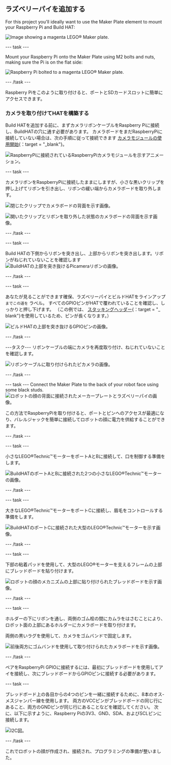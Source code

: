 ## ラズベリーパイを追加する

For this project you'll ideally want to use the Maker Plate element to mount your Raspberry Pi and Build HAT:

![Image showing a magenta LEGO® Maker plate.](images/build_10.png)

--- task ---

Mount your Raspberry Pi onto the Maker Plate using M2 bolts and nuts, making sure the Pi is on the flat side:

 ![Raspberry Pi bolted to a magenta LEGO® Maker plate.](images/build_11.jpg)

--- /task ---

Raspberry Piをこのように取り付けると、ポートとSDカードスロットに簡単にアクセスできます。

### カメラを取り付けてHATを構築する

Build HATを追加する前に、まずカメラリボンケーブルをRaspberry Piに接続し、BuildHATの穴に通す必要があります。 カメラボードをまだRaspberryPiに接続していない場合は、次の手順に従って接続できます [カメラモジュールの使用開始](https://projects.raspberrypi.org/en/projects/getting-started-with-picamera){：target = "_blank"}。

![RaspberryPiに接続されているRaspberryPiカメラモジュールを示すアニメーション。](images/connect-camera.gif)

--- task ---

カメラリボンをRaspberryPiに接続したままにしますが、小さな黒いクリップを押し上げてリボンを引き出し、リボンの緩い端からカメラボードを取り外します。

![閉じたクリップでカメラボードの背面を示す画像。](images/build_12.jpg)

![開いたクリップとリボンを取り外した状態のカメラボードの背面を示す画像。](images/build_13.jpg)

--- /task ---

--- task ---

Build HATの下側からリボンを突き出し、上部からリボンを突き出します。リボンがねじれていないことを確認します ![BuildHATの上部を突き抜けるPicameraリボンの画像。](images/build_14.jpg)

--- /task ---

--- task ---

あなたが見ることができます確保、ラズベリーパイとビルドHATをラインアップ `までこの道を` ラベル。 すべてのGPIOピンがHATで覆われていることを確認し、しっかりと押し下げます。 （この例では、 [スタッキングヘッダー](https://www.adafruit.com/product/2223){：target = "_ blank"}を使用しているため、ピンが長くなります。）

![ビルドHATの上部を突き抜けるGPIOピンの画像。](images/build_15.jpg)

--- /task ---

---タスク--- リボンケーブルの端にカメラを再度取り付け、ねじれていないことを確認します。

![リボンケーブルに取り付けられたピカメラの画像。](images/build_16.jpg)

--- /task ---

--- task --- Connect the Maker Plate to the back of your robot face using some black studs. ![ロボットの顔の背面に接続されたメーカープレートとラズベリーパイの画像。](images/build_17.jpg)

この方法でRaspberryPiを取り付けると、ポートとピンへのアクセスが最適になり、バレルジャックを簡単に接続してロボットの顔に電力を供給することができます。

--- /task ---

--- task ---

小さなLEGO®Technic™モーターをポートAとBに接続して、口を制御する準備をします。

![BuildHATのポートAとBに接続された2つの小さなLEGO®Technic™モーターの画像。](images/build_18.jpg)

--- /task ---

--- task ---

大きなLEGO®Technic™モーターをポートCに接続し、眉毛をコントロールする準備をします。

![BuildHATのポートCに接続された大型のLEGO®Technic™モーターを示す画像。](images/build_19.jpg)

--- /task ---

--- task ---

下部の粘着パッドを使用して、大型のLEGO®モーターを支えるフレームの上部にブレッドボードを貼り付けます。

![ロボットの顔のメカニズムの上部に貼り付けられたブレッドボードを示す画像。](images/build_20.jpg)

--- /task ---

--- task ---

ホルダーの下にリボンを通し、両側のゴム栓の間にカムラをはさむことにより、ロボット面の上部にあるホルダーにカメラボードを取り付けます。

両側の黒いラグを使用して、カメラをゴムバンドで固定します。

![前後両方にゴムバンドを使用して取り付けられたカメラボードを示す画像。](images/build_21.jpg)

--- /task ---

ペアをRaspberryPi GPIOに接続するには、最初にブレッドボードを使用してアイを接続し、次にブレッドボードからGPIOピンに接続する必要があります。

--- task ---

ブレッドボード上の各目からの4つのピンを一緒に接続するために、8本のオス-メスジャンパー線を使用します。 両方のVCCピンがブレッドボードの同じ行にあること、両方のGNDピンが同じ行にあることなどを確認してください。 次に、以下に示すように、Raspberry Piの3V3、GND、SDA、およびSCLピンに接続します。

![I2C図。](images/eye_wiring.png)

--- /task ---

これでロボットの顔が作成され、接続され、プログラミングの準備が整いました。





